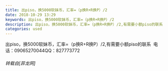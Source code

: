 ```yaml
---
title: 出piso，换5000软妹币，汇率=（p换R+R换P）/2
date: 2018-10-29 13:29
keywords: 出piso，换5000软妹币，汇率=（p换R+R换P）/2
description: 出piso，换5000软妹币，汇率=（p换R+R换P）/2,有需要小额piso的联系  电话：09065270044QQ：827773772
categories: used
---
```

<td class="t_f" id="postmessage_2183802">

出piso，换5000软妹币，汇率=（p换R+R换P）/2,有需要小额piso的联系  电话：09065270044QQ：827773772</td>
###### 转载自[菲龙网]